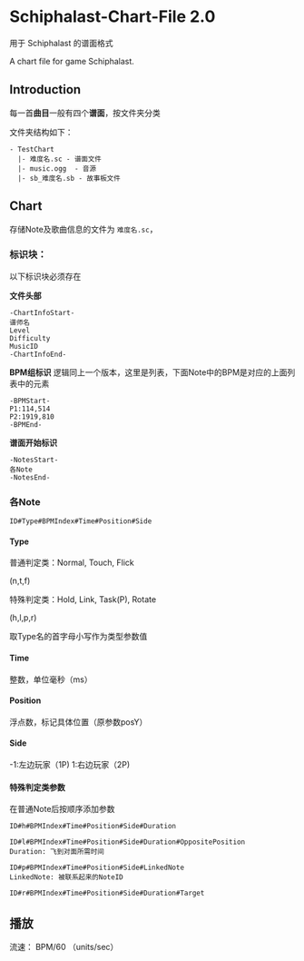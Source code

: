 # Schiphalast-Chart-File 2.0

用于 Schiphalast 的谱面格式

A chart file for game Schiphalast.

## Introduction

每一首**曲目**一般有四个**谱面**，按文件夹分类

文件夹结构如下：
```
- TestChart
  |- 难度名.sc - 谱面文件
  |- music.ogg  - 音源
  |- sb_难度名.sb - 故事板文件
```

## Chart

存储Note及歌曲信息的文件为 `难度名.sc`，

### 标识块：

以下标识块必须存在

**文件头部**
```
-ChartInfoStart-
谱师名
Level
Difficulty
MusicID
-ChartInfoEnd-
```

**BPM组标识**
逻辑同上一个版本，这里是列表，下面Note中的BPM是对应的上面列表中的元素
```
-BPMStart-
P1:114,514
P2:1919,810
-BPMEnd-
```

**谱面开始标识**
```
-NotesStart-
各Note
-NotesEnd-
```

### 各Note

```
ID#Type#BPMIndex#Time#Position#Side
```

#### Type
普通判定类：Normal, Touch, Flick

(n,t,f)

特殊判定类：Hold, Link, Task(P), Rotate

(h,l,p,r)

取Type名的首字母小写作为类型参数值

#### Time

整数，单位毫秒（ms）

#### Position

浮点数，标记具体位置（原参数posY）

#### Side

-1:左边玩家（1P)
1:右边玩家（2P)

#### 特殊判定类参数

在普通Note后按顺序添加参数

```
ID#h#BPMIndex#Time#Position#Side#Duration
```

```
ID#l#BPMIndex#Time#Position#Side#Duration#OppositePosition
Duration: 飞到对面所需时间
```

```
ID#p#BPMIndex#Time#Position#Side#LinkedNote
LinkedNote: 被联系起来的NoteID
```

```
ID#r#BPMIndex#Time#Position#Side#Duration#Target
```
## 播放

流速： BPM/60 （units/sec）
